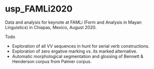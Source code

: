 # usp_FAMLi2020

Data and analysis for keynote at FAMLi (Form and Analysis in Mayan Linguistics) in Chiapas, Mexico, August 2020.

Todo
* Exploration of all VV sequences in hunt for serial verb constructions.
* Exploration of zero ergative marking vs. its marked alternative. 
* Automatic morphological segmentation and glossing of Bennett & Henderson corpus from Palmer corpus.